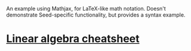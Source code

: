 An example using Mathjax, for LaTeX-like math notation. Doesn't demonstrate Seed-specific functionality,
but provides a syntax example.

# [Linear algebra cheatsheet](https://github.com/David-OConnor/linalg)